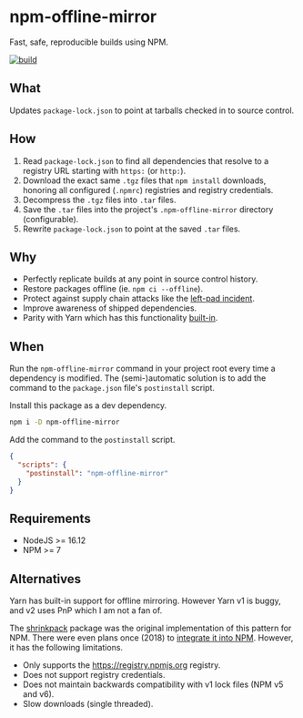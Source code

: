 # npm-offline-mirror

Fast, safe, reproducible builds using NPM.

[![build](https://github.com/Shakeskeyboarde/npm-offline-mirror/actions/workflows/build.yml/badge.svg)](https://github.com/Shakeskeyboarde/npm-offline-mirror/actions/workflows/build.yml)

## What

Updates `package-lock.json` to point at tarballs checked in to source control.

## How

1. Read `package-lock.json` to find all dependencies that resolve to a registry URL starting with `https:` (or `http:`).
2. Download the exact same `.tgz` files that `npm install` downloads, honoring all configured (`.npmrc`) registries and registry credentials.
3. Decompress the `.tgz` files into `.tar` files.
4. Save the `.tar` files into the project's `.npm-offline-mirror` directory (configurable).
5. Rewrite `package-lock.json` to point at the saved `.tar` files.

## Why

- Perfectly replicate builds at any point in source control history.
- Restore packages offline (ie. `npm ci --offline`).
- Protect against supply chain attacks like the [left-pad incident](https://blog.npmjs.org/post/141577284765/kik-left-pad-and-npm).
- Improve awareness of shipped dependencies.
- Parity with Yarn which has this functionality [built-in](https://classic.yarnpkg.com/blog/2016/11/24/offline-mirror/).

## When

Run the `npm-offline-mirror` command in your project root every time a dependency is modified. The (semi-)automatic solution is to add the command to the `package.json` file's `postinstall` script.

Install this package as a dev dependency.

```sh
npm i -D npm-offline-mirror
```

Add the command to the `postinstall` script.

```json
{
  "scripts": {
    "postinstall": "npm-offline-mirror"
  }
}
```

## Requirements

- NodeJS >= 16.12
- NPM >= 7

## Alternatives

Yarn has built-in support for offline mirroring. However Yarn v1 is buggy, and v2 uses PnP which I am not a fan of.

The [shrinkpack](https://www.npmjs.com/package/shrinkpack) package was the original implementation of this pattern for NPM. There were even plans once (2018) to [integrate it into NPM](https://blog.npmjs.org/post/173239798780/beyond-npm6-the-future-of-the-npm-cli.html). However, it has the following limitations.

- Only supports the https://registry.npmjs.org registry.
- Does not support registry credentials.
- Does not maintain backwards compatibility with v1 lock files (NPM v5 and v6).
- Slow downloads (single threaded).
